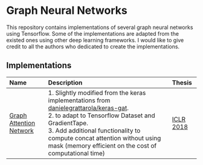 # Graph Neural Networks
This repository contains implementations of several graph neural networks using Tensorflow. Some of the implementations are adapted from the existed ones using other deep learning frameworks. I would like to give credit to all the authors who dedicated to create the implementations.

## Implementations
| Name | Description | Thesis |
|:-----|:------------|:-------|
|[Graph Attention Network](./graph_neural_networks/layers/GraphAttentionLayer.py)| 1. Slightly modified from the keras implementations from [danielegrattarola/keras-gat](https://github.com/danielegrattarola/keras-gat).<br>2. to adapt to Tensorflow Dataset and GradientTape.<br>3. Add additional functionality to compute concat attention without using mask (memory efficient on the cost of computational time)  | [ICLR 2018](https://arxiv.org/abs/1710.10903) |